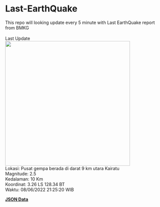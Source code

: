 # Last-EarthQuake
This repo will looking update every 5 minute with Last EarthQuake report from BMKG
<br>
<br>
Last Update
<br>
<img src="https://ews.bmkg.go.id/TEWS/data/20220608212520.mmi.jpg" width="400"/>
<br>
Lokasi: Pusat gempa berada di darat 9 km utara Kairatu <br>
Magnitude: 2.5 <br>
Kedalaman: 10 Km <br>
Koordinat: 3.26 LS 128.34 BT <br>
Waktu: 08/06/2022 21:25:20 WIB <br>

<a href="./data/data.json">**JSON Data**</a>

